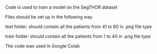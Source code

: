 Code is used to train a model on the SegTHOR dataset

Files should be set up in the following way

test folder:
should contain all the patients from 41 to 60 in .png file type

train folder:
should contain all the patients from 1 to 40 in .png file type

The code was used in Google Colab
